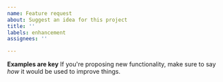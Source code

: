 ```yaml
---
name: Feature request
about: Suggest an idea for this project
title: ''
labels: enhancement
assignees: ''

---
```


**Examples are key**
If you're proposing new functionality, make sure to say *how* it would be used to improve things.
